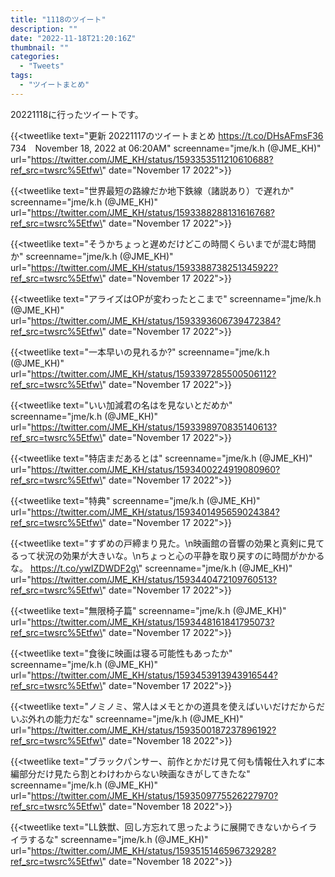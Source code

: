 ```yaml
---
title: "1118のツイート"
description: ""
date: "2022-11-18T21:20:16Z"
thumbnail: ""
categories:
  - "Tweets"
tags:
  - "ツイートまとめ"
---
```

20221118に行ったツイートです。
<!--more-->
{{<tweetlike text=\"更新 20221117のツイートまとめ https://t.co/DHsAFmsF36 734　November 18, 2022 at 06:20AM\" screenname=\"jme/k.h (@JME_KH)\" url=\"https://twitter.com/JME_KH/status/1593353511210610688?ref_src=twsrc%5Etfw\" date=\"November 17 2022\">}}

{{<tweetlike text=\"世界最短の路線だか地下鉄線（諸説あり）で遅れか\" screenname=\"jme/k.h (@JME_KH)\" url=\"https://twitter.com/JME_KH/status/1593388288131616768?ref_src=twsrc%5Etfw\" date=\"November 17 2022\">}}

{{<tweetlike text=\"そうかちょっと遅めだけどこの時間くらいまでが混む時間か\" screenname=\"jme/k.h (@JME_KH)\" url=\"https://twitter.com/JME_KH/status/1593388738251345922?ref_src=twsrc%5Etfw\" date=\"November 17 2022\">}}

{{<tweetlike text=\"アライズはOPが変わったとこまで\" screenname=\"jme/k.h (@JME_KH)\" url=\"https://twitter.com/JME_KH/status/1593393606739472384?ref_src=twsrc%5Etfw\" date=\"November 17 2022\">}}

{{<tweetlike text=\"一本早いの見れるか?\" screenname=\"jme/k.h (@JME_KH)\" url=\"https://twitter.com/JME_KH/status/1593397285500506112?ref_src=twsrc%5Etfw\" date=\"November 17 2022\">}}

{{<tweetlike text=\"いい加減君の名はを見ないとだめか\" screenname=\"jme/k.h (@JME_KH)\" url=\"https://twitter.com/JME_KH/status/1593398970835140613?ref_src=twsrc%5Etfw\" date=\"November 17 2022\">}}

{{<tweetlike text=\"特店まだあるとは\" screenname=\"jme/k.h (@JME_KH)\" url=\"https://twitter.com/JME_KH/status/1593400224919080960?ref_src=twsrc%5Etfw\" date=\"November 17 2022\">}}

{{<tweetlike text=\"特典\" screenname=\"jme/k.h (@JME_KH)\" url=\"https://twitter.com/JME_KH/status/1593401495659024384?ref_src=twsrc%5Etfw\" date=\"November 17 2022\">}}

{{<tweetlike text=\"すずめの戸締まり見た。\n映画館の音響の効果と真剣に見てるって状況の効果が大きいな。\nちょっと心の平静を取り戻すのに時間がかかるな。 https://t.co/ywIZDWDF2g\" screenname=\"jme/k.h (@JME_KH)\" url=\"https://twitter.com/JME_KH/status/1593440472109760513?ref_src=twsrc%5Etfw\" date=\"November 17 2022\">}}

{{<tweetlike text=\"無限椅子篇\" screenname=\"jme/k.h (@JME_KH)\" url=\"https://twitter.com/JME_KH/status/1593448161841795073?ref_src=twsrc%5Etfw\" date=\"November 17 2022\">}}

{{<tweetlike text=\"食後に映画は寝る可能性もあったか\" screenname=\"jme/k.h (@JME_KH)\" url=\"https://twitter.com/JME_KH/status/1593453913943916544?ref_src=twsrc%5Etfw\" date=\"November 17 2022\">}}

{{<tweetlike text=\"ノミノミ、常人はメモとかの道具を使えばいいだけだからだいぶ外れの能力だな\" screenname=\"jme/k.h (@JME_KH)\" url=\"https://twitter.com/JME_KH/status/1593500187237896192?ref_src=twsrc%5Etfw\" date=\"November 18 2022\">}}

{{<tweetlike text=\"ブラックパンサー、前作とかだけ見て何も情報仕入れずに本編部分だけ見たら割とわけわからない映画なきがしてきたな\" screenname=\"jme/k.h (@JME_KH)\" url=\"https://twitter.com/JME_KH/status/1593509775526227970?ref_src=twsrc%5Etfw\" date=\"November 18 2022\">}}

{{<tweetlike text=\"LL鉄獣、回し方忘れて思ったように展開できないからイライラするな\" screenname=\"jme/k.h (@JME_KH)\" url=\"https://twitter.com/JME_KH/status/1593515146596732928?ref_src=twsrc%5Etfw\" date=\"November 18 2022\">}}

